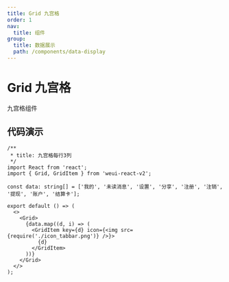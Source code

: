```yaml
---
title: Grid 九宫格
order: 1
nav:
  title: 组件
group:
  title: 数据展示
  path: /components/data-display
---
```


# Grid 九宫格

九宫格组件

## 代码演示

```tsx
/**
 * title: 九宫格每行3列
 */
import React from 'react';
import { Grid, GridItem } from 'weui-react-v2';

const data: string[] = ['我的', '未读消息', '设置', '分享', '注册', '注销', '提现', '账户', '结算卡'];

export default () => (
  <>
    <Grid>
      {data.map((d, i) => (
        <GridItem key={d} icon={<img src={require('./icon_tabbar.png')} />}>
          {d}
        </GridItem>
      ))}
    </Grid>
  </>
);
```

<API src="../../../src/Grid/Grid.tsx"></API>
<API src="../../../src/Grid/GridItem.tsx"></API>
